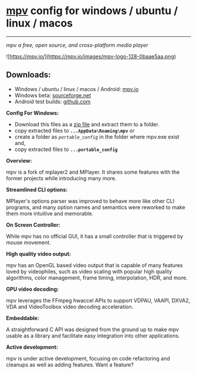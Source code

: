 # [mpv](https://mpv.io/) config for windows / ubuntu / linux / macos
-----------------------------------
_mpv a free, open source, and cross-platform media player_

![https://mpv.io/](https://mpv.io/images/mpv-logo-128-0baae5aa.png)

## Downloads:
- Windows / ubuntu / linux / macos / Android: [mpv.io](http://mpv.io/installation)
- Windows beta: [sourceforge.net](https://sourceforge.net/projects/mpv-player-windows/files)
- Android test builds: [github.com](https://github.com/mpv-android/mpv-android/releases)


**Config For Windows:**
* Download this files as a [zip file](https://github.com/thisisshihan/mpv-player-config-snad/archive/mpv-config-snad-windows-ubuntu-linux-macos.zip) and extract them to a folder.
* copy extracted files to **`...AppData\Roaming\mpv`** _or_
* create a folder as _`portable_config`_ in the folder where mpv.exe exist and,
* copy extracted files to **`...portable_config`**

**Overview:**

mpv is a fork of mplayer2 and MPlayer. It shares some features with the former projects while introducing many more.


**Streamlined CLI options:**

MPlayer's options parser was improved to behave more like other CLI programs, and many option names and semantics were reworked to make them more intuitive and memorable.


**On Screen Controller:**

While mpv has no official GUI, it has a small controller that is triggered by mouse movement.


**High quality video output:**

mpv has an OpenGL based video output that is capable of many features loved by videophiles, such as video scaling with popular high quality algorithms, color management, frame timing, interpolation, HDR, and more.


**GPU video decoding:**

mpv leverages the FFmpeg hwaccel APIs to support VDPAU, VAAPI, DXVA2, VDA and VideoToolbox video decoding acceleration.


**Embeddable:**

A straightforward C API was designed from the ground up to make mpv usable as a library and facilitate easy integration into other applications.


**Active development:**

mpv is under active development, focusing on code refactoring and cleanups as well as adding features. Want a feature?
